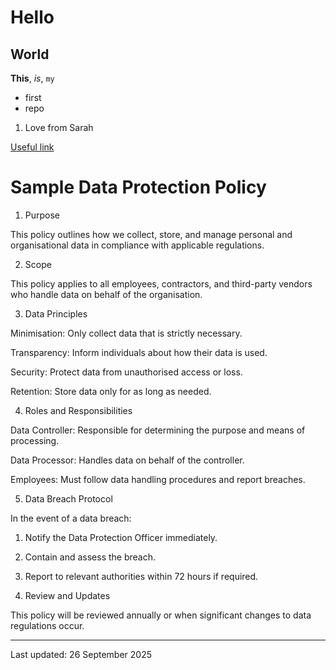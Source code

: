 # Hello 
## World 
**This**, *is*, `my` 
- first 
- repo
1. Love from Sarah
 
[Useful link](https://example.org) 
# Sample Data Protection Policy

1. Purpose

This policy outlines how we collect, store, and manage personal and organisational data in compliance with applicable regulations.

2. Scope

This policy applies to all employees, contractors, and third-party vendors who handle data on behalf of the organisation.

3. Data Principles

Minimisation: Only collect data that is strictly necessary.

Transparency: Inform individuals about how their data is used.

Security: Protect data from unauthorised access or loss.

Retention: Store data only for as long as needed.

4. Roles and Responsibilities

Data Controller: Responsible for determining the purpose and means of processing.

Data Processor: Handles data on behalf of the controller.

Employees: Must follow data handling procedures and report breaches.

5. Data Breach Protocol

In the event of a data breach:

1. Notify the Data Protection Officer immediately.

2. Contain and assess the breach.

3. Report to relevant authorities within 72 hours if required.

6. Review and Updates

This policy will be reviewed annually or when significant changes to data regulations occur.

---

Last updated: 26 September 2025
